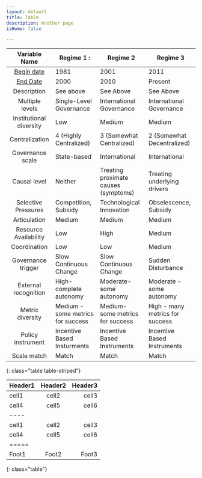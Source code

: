 ```yaml
---
layout: default      
title: Table
description: Another page
isHome: false

---
```


|      Variable Name      | Regime 1 :                        | Regime 2                             | Regime 3                        |
|:-----------------------:|-----------------------------------|--------------------------------------|---------------------------------|
| [Begin date]()              | 1981                              | 2001                                 | 2011                            |
| [End Date]()                | 2000                              | 2010                                 | Present                         |
| Description             | See above                         | See Above                            | See Above                       |
| Multiple levels         | Single-Level Governance           | International Governance             | International Governance        |
| Institutional diversity | Low                               | Medium                               | Medium                          |
| Centralization          | 4 (Highly Centralized)            | 3 (Somewhat Centralized)             | 2 (Somewhat Decentralized)      |
| Governance scale        | State-based                       | International                        | International                   |
| Causal level            | Neither                           | Treating proximate causes (symptoms) | Treating underlying drivers     |
| Selective Pressures     | Competition, Subsidy              | Technological Innovation             | Obselescence, Subsidy           |
| Articulation            | Medium                            | Medium                               | Medium                          |
| Resource Availability   | Low                               | High                                 | Medium                          |
| Coordination            | Low                               | Low                                  | Medium                          |
| Governance trigger      | Slow  Continuous Change           | Slow  Continuous Change              | Sudden Disturbance              |
| External recognition    | High- complete autonomy           | Moderate- some autonomy              | Moderate - some autonomy        |
| Metric diversity        | Medium - some metrics for success | Medium- some metrics for success     | High - many metrics for success |
| Policy instrument       | Incentive Based Insturments       | Incentive Based Instruments          | Incentive Based Instruments     |
| Scale match             | Match                             | Match                                | Match                           |
{: class="table table-striped"}


| Header1 | Header2 | Header3 |
|:--------|:-------:|--------:|
| cell1   | cell2   | cell3   |
| cell4   | cell5   | cell6   |
|----
| cell1   | cell2   | cell3   |
| cell4   | cell5   | cell6   |
|=====
| Foot1   | Foot2   | Foot3
{: class="table"}
